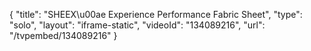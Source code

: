 {
    "title": "SHEEX\u00ae Experience Performance Fabric Sheet",
    "type": "solo",
    "layout": "iframe-static",
    "videoId": "134089216",
    "url": "\/tvpembed\/134089216"
}